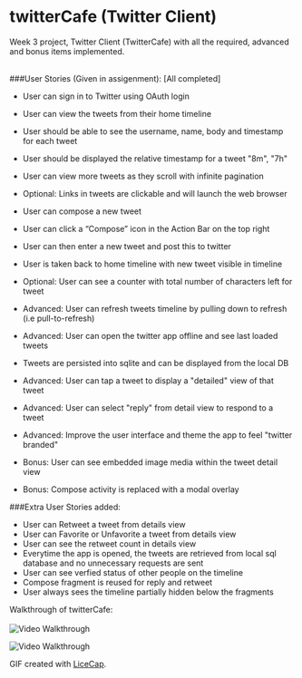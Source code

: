 twitterCafe (Twitter Client) <br>
========================

Week 3 project, Twitter Client (TwitterCafe) with all the required, advanced and bonus items implemented. <br> <br>

###User Stories (Given in assigenment): [All completed]

 - User can sign in to Twitter using OAuth login
 - User can view the tweets from their home timeline
 - User should be able to see the username, name, body and timestamp for each tweet
 - User should be displayed the relative timestamp for a tweet "8m", "7h"
 - User can view more tweets as they scroll with infinite pagination
 - Optional: Links in tweets are clickable and will launch the web browser
 - User can compose a new tweet
 - User can click a “Compose” icon in the Action Bar on the top right
 - User can then enter a new tweet and post this to twitter
 - User is taken back to home timeline with new tweet visible in timeline
 - Optional: User can see a counter with total number of characters left for tweet

 - Advanced: User can refresh tweets timeline by pulling down to refresh (i.e pull-to-refresh)
 - Advanced: User can open the twitter app offline and see last loaded tweets
 - Tweets are persisted into sqlite and can be displayed from the local DB
 - Advanced: User can tap a tweet to display a "detailed" view of that tweet
 - Advanced: User can select "reply" from detail view to respond to a tweet
 - Advanced: Improve the user interface and theme the app to feel "twitter branded"
 - Bonus: User can see embedded image media within the tweet detail view
 - Bonus: Compose activity is replaced with a modal overlay

###Extra User Stories added:

 - User can Retweet a tweet from details view
 - User can Favorite or Unfavorite a tweet from details view
 - User can see the retweet count in details view
 - Everytime the app is opened, the tweets are retrieved from local sql database and no unnecessary requests are sent
 - User can see verfied status of other people on the timeline
 - Compose fragment is reused for reply and retweet
 - User always sees the timeline partially hidden below the fragments


Walkthrough of twitterCafe: <br> <br>
![Video Walkthrough](twittercafe_1.gif)

![Video Walkthrough](twittercafe_2.gif)

GIF created with [LiceCap](http://www.cockos.com/licecap/).
